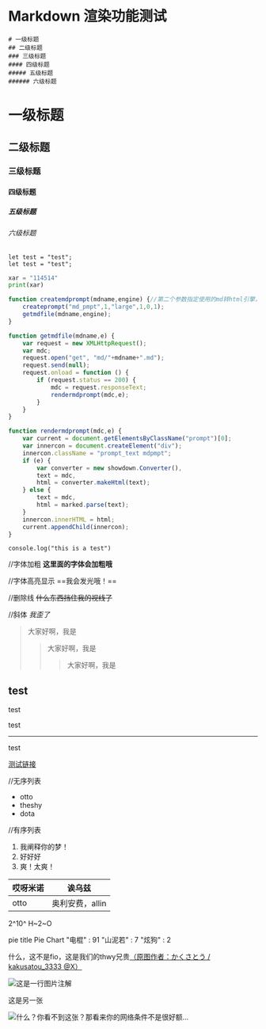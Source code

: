 # Markdown 渲染功能测试

```
# 一级标题
## 二级标题
### 三级标题
#### 四级标题
##### 五级标题
###### 六级标题
```

# 一级标题
## 二级标题
### 三级标题
#### 四级标题
##### 五级标题
###### 六级标题

    let test = "test";
    let test = "test";
```python
xar = "114514"
print(xar)
```
```javascript
function createmdprompt(mdname,engine) {//第二个参数指定使用的md转html引擎，不为0则使用showdown，否则使用marked
    createprompt("md_pmpt",1,"large",1,0,1);
    getmdfile(mdname,engine);
}

function getmdfile(mdname,e) {
    var request = new XMLHttpRequest();
    var mdc;
    request.open("get", "md/"+mdname+".md");
    request.send(null);
    request.onload = function () {
        if (request.status == 200) {
            mdc = request.responseText;
            rendermdprompt(mdc,e);
        }
    }
}

function rendermdprompt(mdc,e) {
    var current = document.getElementsByClassName("prompt")[0];
    var innercon = document.createElement("div");
    innercon.className = "prompt_text mdpmpt";
    if (e) {
        var converter = new showdown.Converter(),
        text = mdc,
        html = converter.makeHtml(text);
    } else {
        text = mdc,
        html = marked.parse(text);
    }
    innercon.innerHTML = html;
    current.appendChild(innercon);
}
```
``console.log("this is a test")``

//字体加粗
**这里面的字体会加粗哦**

//字体高亮显示
==我会发光哦！==

//删除线
~~什么东西挡住我的视线了~~

//斜体
*我歪了*

>大家好啊，我是
>>大家好啊，我是
>>>大家好啊，我是

test
---
test

test
***
test

[测试链接](https://space.bilibili.com/12367945)

//无序列表
- otto
- theshy
- dota

//有序列表
1. 我阐释你的梦！
2. 好好好
3. 爽！太爽！


| 哎呀米诺 | 诶乌兹 |
| ---- | ---- |
| otto | 奥利安费，allin |

2^10^ 
H~2~O

pie
    title Pie Chart
    "电棍" : 91
    "山泥若" : 7
    "炫狗" : 2 

什么，这不是fio，这是我们的thwy兄贵[（原图作者：かくさとう / kakusatou_3333 @X）](https://twitter.com/kakusatou_3333)

![这是一行图片注解](https://wzq02.cf/images/others/07966e7217d88236c4f583f7a21644bb2586a138.jpg)

这是另一张

![什么？你看不到这张？那看来你的网络条件不是很好额...](https://pbs.twimg.com/media/F8o3InTaIAAkHCT?format=webp)